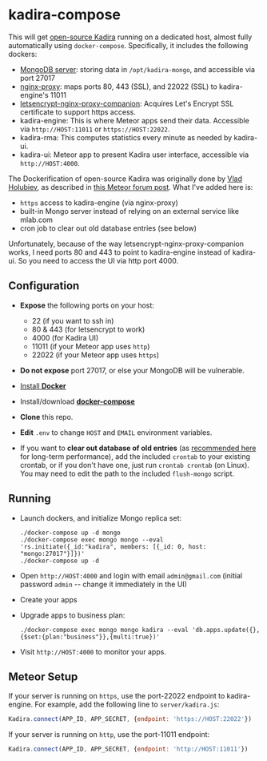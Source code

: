 # kadira-compose

This will get [open-source Kadira](https://github.com/kadira-open/kadira-server)
running on a dedicated host, almost fully automatically using `docker-compose`.
Specifically, it includes the following dockers:

* [MongoDB server](https://hub.docker.com/_/mongo/):
  storing data in `/opt/kadira-mongo`, and accessible via port 27017
* [nginx-proxy](https://github.com/jwilder/nginx-proxy): maps ports 80, 443 (SSL), and 22022 (SSL) to kadira-engine's 11011
* [letsencrypt-nginx-proxy-companion](https://github.com/JrCs/docker-letsencrypt-nginx-proxy-companion):
  Acquires Let's Encrypt SSL certificate to support https access.
* kadira-engine: This is where Meteor apps send their data.
  Accessible via `http://HOST:11011` or `https://HOST:22022`.
* kadira-rma: This computes statistics every minute as needed by kadira-ui.
* kadira-ui: Meteor app to present Kadira user interface,
  accessible via `http://HOST:4000`.

The Dockerification of open-source Kadira was originally done by
[Vlad Holubiev](https://github.com/vladgolubev/), as described in
[this Meteor forum post](https://forums.meteor.com/t/running-a-own-kadira-instance-update-now-with-a-guide/35938/34).
What I've added here is:
* `https` access to kadira-engine (via nginx-proxy)
* built-in Mongo server instead of relying on an external service like mlab.com
* cron job to clear out old database entries (see below)

Unfortunately, because of the way letsencrypt-nginx-proxy-companion works,
I need ports 80 and 443 to point to kadira-engine instead of kadira-ui.
So you need to access the UI via http port 4000.

## Configuration

* **Expose** the following ports on your host:
  * 22 (if you want to ssh in)
  * 80 &amp; 443 (for letsencrypt to work)
  * 4000 (for Kadira UI)
  * 11011 (if your Meteor app uses `http`)
  * 22022 (if your Meteor app uses `https`)

* **Do not expose** port 27017, or else your MongoDB will be vulnerable.

* [Install **Docker**](https://docs.docker.com/engine/installation/)

* Install/download [**docker-compose**](https://docs.docker.com/compose/install/#install-compose)

* **Clone** this repo.

* **Edit** `.env` to change `HOST` and `EMAIL` environment variables.

* If you want to **clear out database of old entries**
  (as [recommended here](https://forums.meteor.com/t/running-a-own-kadira-instance-update-now-with-a-guide/35938/170)
  for long-term performance), add the included `crontab` to your existing
  crontab, or if you don't have one, just run `crontab crontab` (on Linux).
  You may need to edit the path to the included `flush-mongo` script.

## Running

* Launch dockers, and initialize Mongo replica set:

  ```
  ./docker-compose up -d mongo
  ./docker-compose exec mongo mongo --eval 'rs.initiate({_id:"kadira", members: [{_id: 0, host: "mongo:27017"}]})'
  ./docker-compose up -d
  ```

* Open `http://HOST:4000` and login with email `admin@gmail.com`
  (initial password `admin` -- change it immediately in the UI)

* Create your apps

* Upgrade apps to business plan:

  ```
  ./docker-compose exec mongo mongo kadira --eval 'db.apps.update({},{$set:{plan:"business"}},{multi:true})'
  ```

* Visit `http://HOST:4000` to monitor your apps.

## Meteor Setup

If your server is running on `https`, use the port-22022 endpoint
to kadira-engine.  For example, add the following line to `server/kadira.js`:

```javascript
Kadira.connect(APP_ID, APP_SECRET, {endpoint: 'https://HOST:22022'})
```

If your server is running on `http`, use the port-11011 endpoint:

```javascript
Kadira.connect(APP_ID, APP_SECRET, {endpoint: 'http://HOST:11011'})
```

